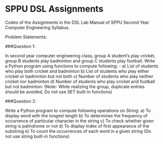# SPPU DSL Assignments

Codes of the Assignments in the DSL Lab Manual of SPPU Second Year Computer Engineering Syllabus.

Problem Statements: 

###Question 1:

In second year computer engineering class, group A student’s play cricket, group B students
play badminton and group C students play football. Write a Python program using functions
to compute following: - a) List of students who play both cricket and badminton b) List of
students who play either cricket or badminton but not both c) Number of students who play
neither cricket nor badminton d) Number of students who play cricket and football but not
badminton. (Note- While realizing the group, duplicate entries should be avoided, Do not
use SET built-in functions)

###Question 2:

Write a Python program to compute following operations on String:
a) To display word with the longest length 
b) To determines the frequency of occurrence of particular character in the string 
c) To check whether given string is palindrome or not 
d) To display index of first appearance of the substring 
e) To count the occurrences of each word in a given string (Do not use string built-in functions)
